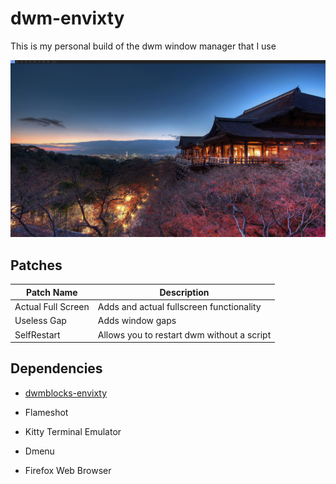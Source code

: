 # dwm-envixty

This is my personal build of the dwm window manager that I use

![Desktop](https://github.com/redkittty/dwm-envixty/blob/main/Screenshot/dwm.png)

## Patches

| Patch Name         | Description                                |
|--------------------|--------------------------------------------|
| Actual Full Screen | Adds and actual fullscreen functionality   |
| Useless Gap        | Adds window gaps                           |
| SelfRestart        | Allows you to restart dwm without a script |


## Dependencies

- [dwmblocks-envixty](https://github.com/redkittty/dwmblocks-envixty)

- Flameshot

- Kitty Terminal Emulator

- Dmenu

- Firefox Web Browser

